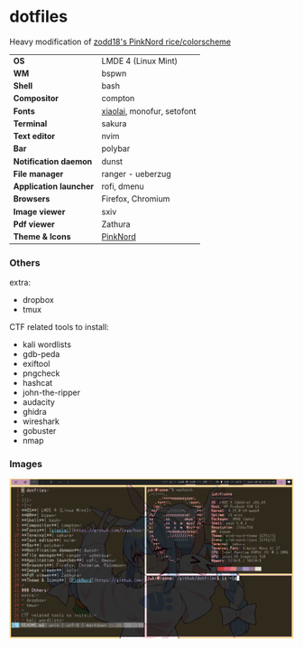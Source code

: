 # dotfiles

Heavy modification of [zodd18's PinkNord rice/colorscheme](https://github.com/zodd18/dotfiles)

|||
-|-
**OS**| LMDE 4 (Linux Mint)
**WM**| bspwn
**Shell**| bash
**Compositor**| compton
**Fonts**| [xiaolai](https://github.com/lxgw/kose-font), monofur, setofont
**Terminal**| sakura
**Text editor**| nvim
**Bar**| polybar
**Notification daemon**| dunst
**File manager**| ranger - ueberzug
**Application launcher**| rofi, dmenu
**Browsers**| Firefox, Chromium
**Image viewer**| sxiv
**Pdf viewer**| Zathura
**Theme & Icons**| [PinkNord](https://github.com/zodd18/PinkNord)

### Others
extra:
- dropbox
- tmux

CTF related tools to install:
- kali wordlists
- gdb-peda
- exiftool
- pngcheck
- hashcat
- john-the-ripper
- audacity
- ghidra
- wireshark
- gobuster
- nmap

### Images
![Image1](/screenshots/image_1.png)
